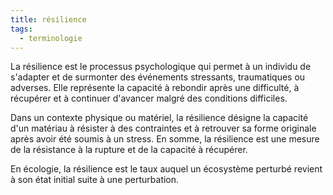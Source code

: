 ```yaml
---
title: résilience
tags:
  - terminologie
---
```

La résilience est le processus psychologique qui permet à un individu de s'adapter et de surmonter des événements stressants, traumatiques ou adverses. Elle représente la capacité à rebondir après une difficulté, à récupérer et à continuer d'avancer malgré des conditions difficiles.

Dans un contexte physique ou matériel, la résilience désigne la capacité d'un matériau à résister à des contraintes et à retrouver sa forme originale après avoir été soumis à un stress. En somme, la résilience est une mesure de la résistance à la rupture et de la capacité à récupérer. 

En écologie, la résilience est le taux auquel un écosystème perturbé revient à son état initial suite à une perturbation.